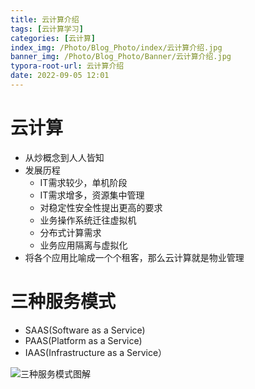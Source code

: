 ```yaml
---
title: 云计算介绍
tags: [云计算学习]
categories: [云计算]
index_img: /Photo/Blog_Photo/index/云计算介绍.jpg
banner_img: /Photo/Blog_Photo/Banner/云计算介绍.jpg
typora-root-url: 云计算介绍
date: 2022-09-05 12:01
---
```


# 云计算

- 从炒概念到人人皆知
- 发展历程
  - IT需求较少，单机阶段
  - IT需求增多，资源集中管理
  - 对稳定性安全性提出更高的要求
  - 业务操作系统迁往虚拟机
  - 分布式计算需求
  - 业务应用隔离与虚拟化
- 将各个应用比喻成一个个租客，那么云计算就是物业管理

# 三种服务模式

- SAAS(Software as a Service)
- PAAS(Platform as a Service)
- IAAS(Infrastructure as a Service）

![三种服务模式图解](image-20220712134324760.png)
